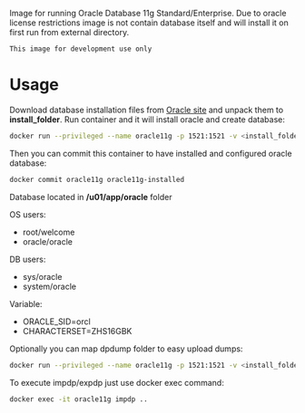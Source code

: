 Image for running Oracle Database 11g Standard/Enterprise. Due to oracle license restrictions image is not contain database itself and will install it on first run from external directory.

``This image for development use only``

# Usage
Download database installation files from [Oracle site](http://www.oracle.com/technetwork/database/in-memory/downloads/index.html) and unpack them to **install_folder**.
Run container and it will install oracle and create database:

```sh
docker run --privileged --name oracle11g -p 1521:1521 -v <install_folder>:/install <image-id>
```
Then you can commit this container to have installed and configured oracle database:
```sh
docker commit oracle11g oracle11g-installed
```

Database located in **/u01/app/oracle** folder

OS users:
* root/welcome
* oracle/oracle

DB users:
* sys/oracle
* system/oracle

Variable:
* ORACLE_SID=orcl
* CHARACTERSET=ZHS16GBK

Optionally you can map dpdump folder to easy upload dumps:
```sh
docker run --privileged --name oracle11g -p 1521:1521 -v <install_folder>:/install -v <local_dpdump>:/datapump <image-id>
```
To execute impdp/expdp just use docker exec command:
```sh
docker exec -it oracle11g impdp ..
```
